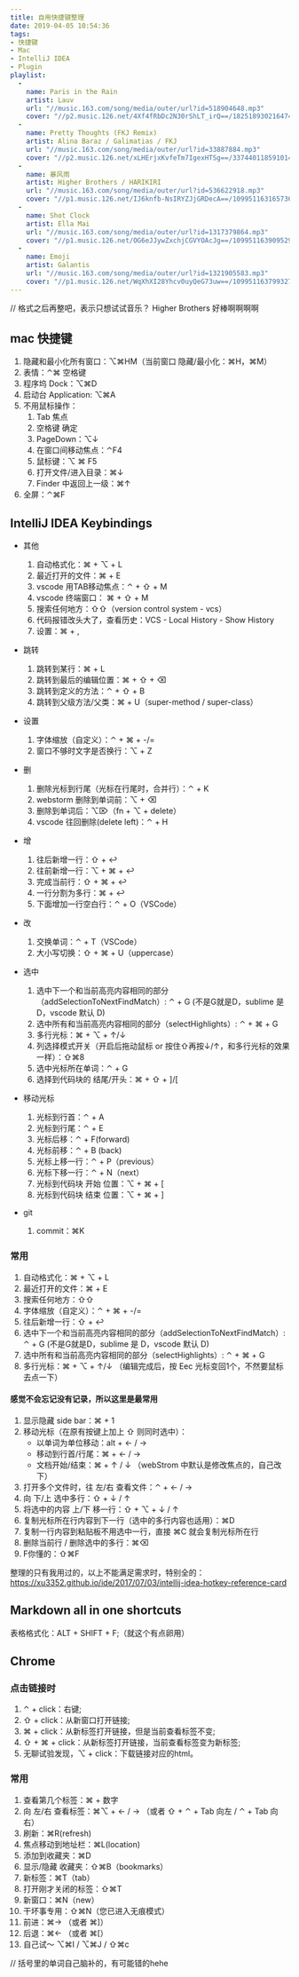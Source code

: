 ```yaml
---
title: 自用快捷键整理
date: 2019-04-05 10:54:36
tags: 
- 快捷键
- Mac
- IntelliJ IDEA
- Plugin
playlist: 
  -
    name: Paris in the Rain
    artist: Lauv
    url: "//music.163.com/song/media/outer/url?id=518904648.mp3"
    cover: "//p2.music.126.net/4Xf4fRbDc2N30rShLT_irQ==/18251893021647481.jpg?param=130y130"
  -
    name: Pretty Thoughts (FKJ Remix)
    artist: Alina Baraz / Galimatias / FKJ
    url: "//music.163.com/song/media/outer/url?id=33887884.mp3"
    cover: "//p2.music.126.net/xLHErjxKvfeTm7IgexHTSg==/3374401185910146.jpg?param=130y130"
  -
    name: 暴风雨
    artist: Higher Brothers / HARIKIRI
    url: "//music.163.com/song/media/outer/url?id=536622918.mp3"
    cover: "//p1.music.126.net/IJ6knfb-NsIRYZJjGRDecA==/109951163165736088.jpg?param=130y130"
  -
    name: Shot Clock
    artist: Ella Mai
    url: "//music.163.com/song/media/outer/url?id=1317379864.mp3"
    cover: "//p1.music.126.net/OG6eJJywZxchjCGVYOAcJg==/109951163909529203.jpg?param=130y130"
  -
    name: Emoji
    artist: Galantis
    url: "//music.163.com/song/media/outer/url?id=1321905583.mp3"
    cover: "//p1.music.126.net/WqXhXI28Yhcv0uyQeG73uw==/109951163799327510.jpg?param=130y130"
---
```


// 格式之后再整吧，表示只想试试音乐？ Higher Brothers 好棒啊啊啊啊

<!-- more -->

## mac 快捷键

1. 隐藏和最小化所有窗口：⌥⌘HM（当前窗口 隐藏/最小化：⌘H，⌘M）
2. 表情：⌃⌘ 空格键
3. 程序坞 Dock：⌥⌘D
4. 启动台 Application: ⌥⌘A
5. 不用鼠标操作：
    1. Tab 焦点
    2. 空格键 确定
    3. PageDown：⌥↓
    4. 在窗口间移动焦点：⌃F4
    5. 鼠标键：⌥ ⌘ F5
    6. 打开文件/进入目录：⌘↓
    7. Finder 中返回上一级：⌘↑
6. 全屏：⌃⌘F

## IntelliJ IDEA Keybindings

- 其他
    1. 自动格式化：⌘ + ⌥ + L
    2. 最近打开的文件：⌘ + E
    3. vscode 用TAB移动焦点：⌃ + ⇧ + M
    4. vscode 终端窗口： ⌘ + ⇧ + M
    5. 搜索任何地方：⇧⇧（version control system - vcs）
    6. 代码报错改头大了，查看历史：VCS - Local History - Show History
    7. 设置：⌘ + ,
   
- 跳转
  1. 跳转到某行：⌘ + L
  2. 跳转到最后的编辑位置：⌘ + ⇧ + ⌫
  3. 跳转到定义的方法：⌃ + ⇧ + B
  4. 跳转到父级方法/父类：⌘ + U（super-method / super-class）

- 设置
    1. 字体缩放（自定义）：⌃ + ⌘ + -/=
    2. 窗口不够时文字是否换行：⌥ + Z

- 删
    1. 删除光标到行尾（光标在行尾时，合并行）：⌃ + K
    2. webstorm 删除到单词前：⌥ + ⌫
    3. 删除到单词后：⌥⌦（fn + ⌥ + delete）
    4. vscode 往回删除(delete left)：⌃ + H

- 增
    1. 往后新增一行：⇧ + ↩︎
    2. 往前新增一行：⌥ + ⌘ + ↩︎
    3. 完成当前行：⇧ + ⌘ + ↩︎
    4. 一行分割为多行：⌘ + ↩︎
    5. 下面增加一行空白行：⌃ + O（VSCode）

- 改
    1. 交换单词：⌃ + T（VSCode）
    2. 大小写切换：⇧ + ⌘ + U（uppercase）

- 选中
    1. 选中下一个和当前高亮内容相同的部分（addSelectionToNextFindMatch）: ⌃ + G (不是G就是D，sublime 是 D，vscode 默认 D)
    2. 选中所有和当前高亮内容相同的部分（selectHighlights）: ⌃ + ⌘ + G
    3. 多行光标：⌘ + ⌥ + ↑/↓
    4. 列选择模式开关（开启后拖动鼠标 or 按住⇧再按↓/↑，和多行光标的效果一样）：⇧⌘8
    5. 选中光标所在单词：⌃ + G
    6. 选择到代码块的 结尾/开头：⌘ + ⇧ + ]/[

- 移动光标
    1. 光标到行首：⌃ + A
    2. 光标到行尾：⌃ + E
    3. 光标后移：⌃ + F(forward)
    4. 光标前移：⌃ + B (back)
    5. 光标上移一行：⌃ + P（previous）
    6. 光标下移一行：⌃ + N（next）
    7. 光标到代码块 开始 位置：⌥ + ⌘ + [
    8. 光标到代码块 结束 位置：⌥ + ⌘ + ]

- git
  1. commit：⌘K

### 常用

   1. 自动格式化：⌘ + ⌥ + L
   2. 最近打开的文件：⌘ + E
   3. 搜索任何地方：⇧⇧
   4. 字体缩放（自定义）：⌃ + ⌘ + -/=
   5. 往后新增一行：⇧ + ↩︎
   6. 选中下一个和当前高亮内容相同的部分（addSelectionToNextFindMatch）: ⌃ + G (不是G就是D，sublime 是 D，vscode 默认 D)
   7. 选中所有和当前高亮内容相同的部分（selectHighlights）: ⌃ + ⌘ + G
   8. 多行光标：⌘ + ⌥ + ↑/↓ （编辑完成后，按 Eec 光标变回1个，不然要鼠标去点一下）

#### 感觉不会忘记没有记录，所以这里是最常用

1. 显示隐藏 side bar：⌘ + 1
2. 移动光标（在原有按键上加上 ⇧ 则同时选中）：
   - 以单词为单位移动：alt + ← / →
   - 移动到行首/行尾：⌘ + ← / →
   - 文档开始/结束：⌘ + ↑ / ↓ （webStrom 中默认是修改焦点的，自己改下）
3. 打开多个文件时，往 左/右 查看文件：⌃ + ← / →
4. 向 下/上 选中多行：⇧ + ↓ / ↑
5. 将选中的内容 上/下 移一行：⇧ + ⌥ + ↓ / ↑
6. 复制光标所在行内容到下一行（选中的多行内容也适用）：⌘D
7. 复制一行内容到粘贴板不用选中一行，直接 ⌘C 就会复制光标所在行
8. 删除当前行 / 删除选中的多行：⌘⌫
9. F你懂的：⇧⌘F

整理的只有我用过的，以上不能满足需求时，特别全的：https://xu3352.github.io/ide/2017/07/03/intellij-idea-hotkey-reference-card

## Markdown all in one shortcuts

表格格式化：ALT + SHIFT + F;（就这个有点卵用）

## Chrome

### 点击链接时

1. ⌃ + click：右键;
2. ⇧ + click：从新窗口打开链接;
3. ⌘ + click：从新标签打开链接，但是当前查看标签不变;
4. ⇧ + ⌘ + click：从新标签打开链接，当前查看标签变为新标签;
5. 无聊试验发现，⌥ + click：下载链接对应的html。

### 常用

1. 查看第几个标签：⌘ + 数字
2. 向 左/右 查看标签：⌘⌥ + ← / → （或者 ⇧ + ⌃ + Tab 向左 / ⌃ + Tab 向右）
3. 刷新：⌘R(refresh)
4. 焦点移动到地址栏：⌘L(location)
5. 添加到收藏夹：⌘D
6. 显示/隐藏 收藏夹：⇧⌘B（bookmarks）
7. 新标签：⌘T（tab）
8. 打开刚才关闭的标签：⇧⌘T
9. 新窗口：⌘N（new）
10. 干坏事专用：⇧⌘N（您已进入无痕模式）
11. 前进：⌘→ （或者 ⌘]）
12. 后退：⌘← （或者 ⌘[）
13. 自己试～ ⌥⌘I / ⌥⌘J / ⇧⌘c

// 括号里的单词自己脑补的，有可能错的hehe